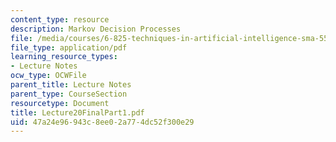 ```yaml
---
content_type: resource
description: Markov Decision Processes
file: /media/courses/6-825-techniques-in-artificial-intelligence-sma-5504-fall-2002/47a24e96943c8ee02a774dc52f300e29_Lecture20FinalPart1.pdf
file_type: application/pdf
learning_resource_types:
- Lecture Notes
ocw_type: OCWFile
parent_title: Lecture Notes
parent_type: CourseSection
resourcetype: Document
title: Lecture20FinalPart1.pdf
uid: 47a24e96-943c-8ee0-2a77-4dc52f300e29
---
```

